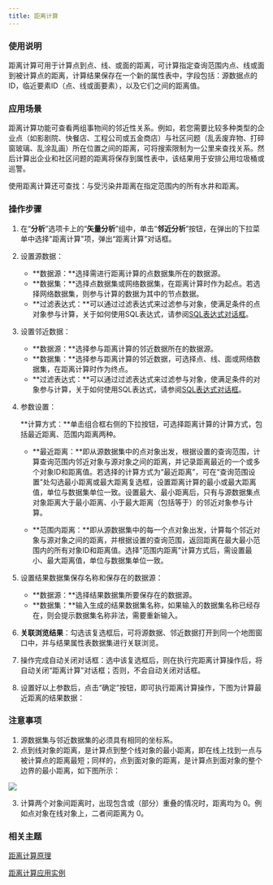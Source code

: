 ```yaml
---
title: 距离计算
---
```


### 使用说明

距离计算可用于计算点到点、线、或面的距离，可计算指定查询范围内点、线或面到被计算点的距离，计算结果保存在一个新的属性表中，字段包括：源数据点的ID，临近要素ID（点、线或面要素），以及它们之间的距离值。

### 应用场景

距离计算功能可查看两组事物间的邻近性关系。例如，若您需要比较多种类型的企业点（如影剧院、快餐店、工程公司或五金商店）与社区问题（乱丢废弃物、打碎窗玻璃、乱涂乱画）所在位置之间的距离，可将搜索限制为一公里来查找关系。然后计算出企业和社区问题的距离将保存到属性表中，该结果用于安排公用垃圾桶或巡警。

使用距离计算还可查找：与受污染井距离在指定范围内的所有水井和距离。

### 操作步骤

1.  在“**分析**”选项卡上的“**矢量分析**”组中，单击“**邻近分析**”按钮，在弹出的下拉菜单中选择"距离计算"项，弹出“距离计算”对话框。
2.  设置源数据：
    -   **数据源：**选择需进行距离计算的点数据集所在的数据源。
    -   **数据集：**选择点数据集或网络数据集，在距离计算时作为起点。若选择网络数据集，则参与计算的数据为其中的节点数据。
    -   **过滤表达式：**可以通过过滤表达式来过滤参与对象，使满足条件的点对象参与计算，关于如何使用SQL表达式，请参阅[SQL表达式对话框](../../../Query/SQLDia.htm)。

3.  设置邻近数据：
    -   **数据源：**选择参与距离计算的邻近数据所在的数据源。
    -   **数据集：**选择参与距离计算的邻近数据，可选择点、线、面或网络数据集，在距离计算时作为终点。
    -   **过滤表达式：**可以通过过滤表达式来过滤参与对象，使满足条件的对象参与计算，关于如何使用SQL表达式，请参阅[SQL表达式对话框](../../../Query/SQLDia.htm)。

4.  参数设置：

    **计算方式：**单击组合框右侧的下拉按钮，可选择距离计算的计算方式，包括最近距离、范围内距离两种。

    -   **最近距离：**即从源数据集中的点对象出发，根据设置的查询范围，计算查询范围内邻近对象与源对象之间的距离，并记录距离最近的一个或多个对象ID和距离值。若选择的计算方式为“最近距离”，可在“查询范围设置”处勾选最小距离或最大距离复选框，设置距离计算的最小或最大距离值，单位与数据集单位一致。设置最大、最小距离后，只有与源数据集点对象距离大于最小距离、小于最大距离（包括等于）的邻近对象参与计算。

    -   **范围内距离：**即从源数据集中的每一个点对象出发，计算每个邻近对象与源对象之间的距离，并根据设置的查询范围，返回距离在最大最小范围内的所有对象ID和距离值。选择“范围内距离”计算方式后，需设置最小、最大距离值，单位与数据集单位一致。

5.  设置结果数据集保存名称和保存在的数据源：
    -   **数据源：**选择结果数据集所要保存在的数据源。
    -   **数据集：**输入生成的结果数据集名称，如果输入的数据集名称已经存在，则会提示数据集名称非法，需要重新输入。

6.  **关联浏览结果**：勾选该复选框后，可将源数据、邻近数据打开到同一个地图窗口中，并与结果属性表数据集进行关联浏览。
7.  操作完成自动关闭对话框：选中该复选框后，则在执行完距离计算操作后，将自动关闭“距离计算”对话框；否则，不会自动关闭对话框。
8.  设置好以上参数后，点击“确定”按钮，即可执行距离计算操作，下图为计算最近距离的结果数据：

### 注意事项

1.  源数据集与邻近数据集的必须具有相同的坐标系。
2.  点到线对象的距离，是计算点到整个线对象的最小距离，即在线上找到一点与被计算点的距离最短；同样的，点到面对象的距离，是计算点到面对象的整个边界的最小距离，如下图所示：

![](/iDesktop-Cross/img/DisMeasure.png)

3.  计算两个对象间距离时，出现包含或（部分）重叠的情况时，距离均为 0。例如点对象在线对象上，二者间距离为 0。

### 相关主题

[距离计算原理](/iDesktop-Cross/ProximityAnalyst/DistanceMeasure_Theory)

[距离计算应用实例](/iDesktop-Cross/ProximityAnalyst/DistanceAnalyst_Example)
